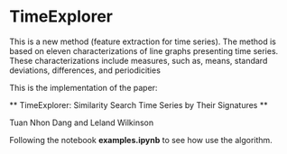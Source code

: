 # TimeExplorer

This is a new method (feature extraction for time series). The method
is based on eleven characterizations of line graphs presenting time series.
These characterizations include measures, such as, means, standard
deviations, differences, and periodicities

This is the implementation of the paper:

** TimeExplorer: Similarity Search Time Series by Their Signatures **

Tuan Nhon Dang and Leland Wilkinson 

Following the notebook **examples.ipynb** to see how use the algorithm.
